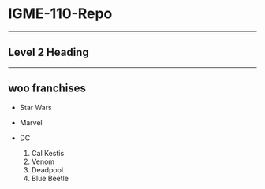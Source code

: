 # IGME-110-Repo
---
## Level 2 Heading
---
## woo franchises

- Star Wars
- Marvel
- DC

  1. Cal Kestis
  2. Venom
  3. Deadpool
  4. Blue Beetle
     
